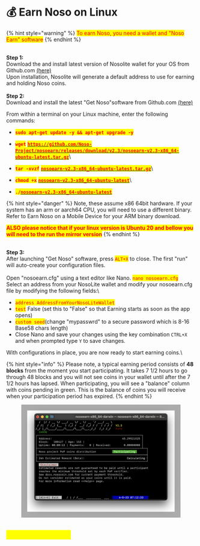 # 💰 Earn Noso on Linux

{% hint style="warning" %}
<mark style="color:red;">To earn Noso, you need a wallet and "Noso Earn" software</mark>
{% endhint %}

\
**Step 1:**\
Download the and install latest version of Nosolite wallet for your OS from Github.com [(here)](https://github.com/Noso-Project/NosoLite/releases)\
Upon installation, Nosolite will generate a default address to use for earning and holding Noso coins.\
\
**Step 2:**\
Download and install the latest "Get Noso"software from Github.com [(here)](https://github.com/Noso-Project/consominer2/releases)

From within a terminal on your Linux machine, enter the following commands:

* <mark style="color:red;">**`sudo apt-get update -y && apt-get upgrade -y`**</mark>
* <mark style="color:red;">**`wget`**</mark> [<mark style="color:red;">**`https://github.com/Noso-Project/nosoearn/releases/download/v2.3/nosoearn-v2.3-x86_64-ubuntu-latest.tar.gz`**</mark>](https://github.com/Noso-Project/nosoearn/releases/download/v2.3/nosoearn-v2.3-x86\_64-ubuntu-latest.tar.gz)\

* <mark style="color:red;">**`tar -xvzf`**</mark> [<mark style="color:red;">**`nosoearn-v2.3-x86_64-ubuntu-latest.tar.gz`**</mark>](https://github.com/Noso-Project/nosoearn/releases/download/v2.3/nosoearn-v2.3-x86\_64-ubuntu-latest.tar.gz)\

* <mark style="color:red;">**`chmod +x`**</mark> [<mark style="color:red;">**`nosoearn-v2.3-x86_64-ubuntu-latest`**</mark>](https://github.com/Noso-Project/nosoearn/releases/download/v2.3/nosoearn-v2.3-x86\_64-ubuntu-latest.tar.gz)\

* <mark style="color:red;">**`./`**</mark>[<mark style="color:red;">**`nosoearn-v2.3-x86_64-ubuntu-latest`**</mark>](https://github.com/Noso-Project/nosoearn/releases/download/v2.3/nosoearn-v2.3-x86\_64-ubuntu-latest.tar.gz)

{% hint style="danger" %}
Note, these  assume x86 64bit hardware. If your system has an arm or aarch64 CPU, you will need to use a different binary. Refer to Earn Noso on a Mobile Device for your ARM binary download.

<mark style="color:red;">**ALSO please notice that if your linux version is Ubuntu 20 and bellow you will need to the run the mirror version**</mark>
{% endhint %}

\
**Step 3:**\
After launching "Get Noso" software, press <mark style="color:red;">`ALT+X`</mark> to close. The first "run" will auto-create your configuration files.\
\
Open "nosoearn.cfg" using a text editor like Nano. <mark style="color:red;">`nano nosoearn.cfg`</mark>\
Select an address from your NosoLite wallet and modify your nosoearn.cfg file by modifying the following fields:\


* <mark style="color:red;">`address AddressFromYourNosoLiteWallet`</mark>
* <mark style="color:red;">`test`</mark> False (set this to "False" so that Earning starts as soon as the app opens)
* <mark style="color:red;">`custom seed`</mark>(change "mypasswrd" to a secure password which is 8-16 Base58 chars length)
* Close Nano and save your changes using the key combination `CTRL+X` and when prompted type `Y` to save changes.

With configurations in place, you are now ready to start earning coins.\


{% hint style="info" %}
Please note, a typical earning period consists of **48 blocks** from the moment you start participating. It takes 7 1/2 hours to go through 48 blocks and you will not see coins in your wallet until after the 7 1/2 hours has lapsed. When participating, you will see a "balance" column with coins pending in green. This is the balance of coins you will receive when your participation period has expired.
{% endhint %}

<figure><img src="../.gitbook/assets/image.png" alt=""><figcaption></figcaption></figure>

## <mark style="color:yellow;">Happy Earning!!!</mark>
